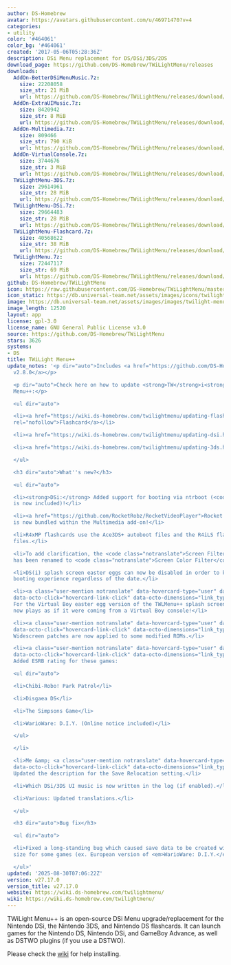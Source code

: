 ```yaml
---
author: DS-Homebrew
avatar: https://avatars.githubusercontent.com/u/46971470?v=4
categories:
- utility
color: '#464061'
color_bg: '#464061'
created: '2017-05-06T05:28:36Z'
description: DSi Menu replacement for DS/DSi/3DS/2DS
download_page: https://github.com/DS-Homebrew/TWiLightMenu/releases
downloads:
  AddOn-BetterDSiMenuMusic.7z:
    size: 22208058
    size_str: 21 MiB
    url: https://github.com/DS-Homebrew/TWiLightMenu/releases/download/v27.17.0/AddOn-BetterDSiMenuMusic.7z
  AddOn-ExtraUIMusic.7z:
    size: 8420942
    size_str: 8 MiB
    url: https://github.com/DS-Homebrew/TWiLightMenu/releases/download/v27.17.0/AddOn-ExtraUIMusic.7z
  AddOn-Multimedia.7z:
    size: 809466
    size_str: 790 KiB
    url: https://github.com/DS-Homebrew/TWiLightMenu/releases/download/v27.17.0/AddOn-Multimedia.7z
  AddOn-VirtualConsole.7z:
    size: 3744676
    size_str: 3 MiB
    url: https://github.com/DS-Homebrew/TWiLightMenu/releases/download/v27.17.0/AddOn-VirtualConsole.7z
  TWiLightMenu-3DS.7z:
    size: 29614961
    size_str: 28 MiB
    url: https://github.com/DS-Homebrew/TWiLightMenu/releases/download/v27.17.0/TWiLightMenu-3DS.7z
  TWiLightMenu-DSi.7z:
    size: 29664483
    size_str: 28 MiB
    url: https://github.com/DS-Homebrew/TWiLightMenu/releases/download/v27.17.0/TWiLightMenu-DSi.7z
  TWiLightMenu-Flashcard.7z:
    size: 40568622
    size_str: 38 MiB
    url: https://github.com/DS-Homebrew/TWiLightMenu/releases/download/v27.17.0/TWiLightMenu-Flashcard.7z
  TWiLightMenu.7z:
    size: 72447117
    size_str: 69 MiB
    url: https://github.com/DS-Homebrew/TWiLightMenu/releases/download/v27.17.0/TWiLightMenu.7z
github: DS-Homebrew/TWiLightMenu
icon: https://raw.githubusercontent.com/DS-Homebrew/TWiLightMenu/master/booter/Twilight%2B%2B-animated%20icon-fix.gif
icon_static: https://db.universal-team.net/assets/images/icons/twilight-menu.png
image: https://db.universal-team.net/assets/images/images/twilight-menu.png
image_length: 12520
layout: app
license: gpl-3.0
license_name: GNU General Public License v3.0
source: https://github.com/DS-Homebrew/TWiLightMenu
stars: 3626
systems:
- DS
title: TWiLight Menu++
update_notes: '<p dir="auto">Includes <a href="https://github.com/DS-Homebrew/nds-bootstrap/releases/tag/v2.8.0">nds-bootstrap
  v2.8.0</a></p>

  <p dir="auto">Check here on how to update <strong>TW</strong>i<strong>L</strong>ight
  Menu++:</p>

  <ul dir="auto">

  <li><a href="https://wiki.ds-homebrew.com/twilightmenu/updating-flashcard.html"
  rel="nofollow">Flashcard</a></li>

  <li><a href="https://wiki.ds-homebrew.com/twilightmenu/updating-dsi.html" rel="nofollow">DSi</a></li>

  <li><a href="https://wiki.ds-homebrew.com/twilightmenu/updating-3ds.html" rel="nofollow">3DS</a></li>

  </ul>

  <h3 dir="auto">What''s new?</h3>

  <ul dir="auto">

  <li><strong>DSi:</strong> Added support for booting via ntrboot (<code class="notranslate">ntrboot.nds</code>
  is now included)!</li>

  <li><a href="https://github.com/RocketRobz/RocketVideoPlayer">Rocket Video Player</a>
  is now bundled within the Multimedia add-on!</li>

  <li>R4xMP flashcards use the Ace3DS+ autoboot files and the R4iLS flashcard loader
  files.</li>

  <li>To add clarification, the <code class="notranslate">Screen Filter</code> setting
  has been renamed to <code class="notranslate">Screen Color Filter</code>.</li>

  <li>DS(i) splash screen easter eggs can now be disabled in order to keep a stock
  booting experience regardless of the date.</li>

  <li><a class="user-mention notranslate" data-hovercard-type="user" data-hovercard-url="/users/korbosoft/hovercard"
  data-octo-click="hovercard-link-click" data-octo-dimensions="link_type:self" href="https://github.com/korbosoft">@korbosoft</a>:
  For the Virtual Boy easter egg version of the TWLMenu++ splash screen, the jingle
  now plays as if it were coming from a Virtual Boy console!</li>

  <li><a class="user-mention notranslate" data-hovercard-type="user" data-hovercard-url="/users/R-YaTian/hovercard"
  data-octo-click="hovercard-link-click" data-octo-dimensions="link_type:self" href="https://github.com/R-YaTian">@R-YaTian</a>:
  Widescreen patches are now applied to some modified ROMs.</li>

  <li><a class="user-mention notranslate" data-hovercard-type="user" data-hovercard-url="/users/PW5190/hovercard"
  data-octo-click="hovercard-link-click" data-octo-dimensions="link_type:self" href="https://github.com/PW5190">@PW5190</a>:
  Added ESRB rating for these games:

  <ul dir="auto">

  <li>Chibi-Robo! Park Patrol</li>

  <li>Disgaea DS</li>

  <li>The Simpsons Game</li>

  <li>WarioWare: D.I.Y. (Online notice included)</li>

  </ul>

  </li>

  <li>Me &amp; <a class="user-mention notranslate" data-hovercard-type="user" data-hovercard-url="/users/Epicpkmn11/hovercard"
  data-octo-click="hovercard-link-click" data-octo-dimensions="link_type:self" href="https://github.com/Epicpkmn11">@Epicpkmn11</a>:
  Updated the description for the Save Relocation setting.</li>

  <li>Which DSi/3DS UI music is now written in the log (if enabled).</li>

  <li>Various: Updated translations.</li>

  </ul>

  <h3 dir="auto">Bug fix</h3>

  <ul dir="auto">

  <li>Fixed a long-standing bug which caused save data to be created with the wrong
  size for some games (ex. European version of <em>WarioWare: D.I.Y.</em>).</li>

  </ul>'
updated: '2025-08-30T07:06:22Z'
version: v27.17.0
version_title: v27.17.0
website: https://wiki.ds-homebrew.com/twilightmenu/
wiki: https://wiki.ds-homebrew.com/twilightmenu/
---
```

TWiLight Menu++ is an open-source DSi Menu upgrade/replacement for the Nintendo DSi, the Nintendo 3DS, and Nintendo DS flashcards. It can launch games for the Nintendo DS, Nintendo DSi, and GameBoy Advance, as well as DSTWO plugins (if you use a DSTWO).

Please check the [wiki](https://wiki.ds-homebrew.com/twilightmenu/) for help installing.
